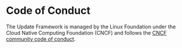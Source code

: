 # Code of Conduct

The Update Framework is managed by the Linux Foundation under the Cloud Native
Computing Foundation (CNCF) and follows the [CNCF community code of
conduct](https://github.com/cncf/foundation/blob/master/code-of-conduct.md).
